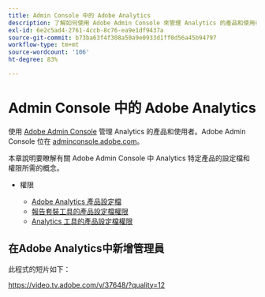 ```yaml
---
title: Admin Console 中的 Adobe Analytics
description: 了解如何使用 Adobe Admin Console 來管理 Analytics 的產品和使用者。
exl-id: 6e2c5ad4-2761-4ccb-8c76-ea9e1df9437a
source-git-commit: b73ba63f4f308a50a9e0933d1ff0d56a45b94797
workflow-type: tm+mt
source-wordcount: '106'
ht-degree: 83%

---
```


# Admin Console 中的 Adobe Analytics

使用 [Adobe Admin Console](https://helpx.adobe.com/tw/enterprise/using/admin-console.html) 管理 Analytics 的產品和使用者。Adobe Admin Console 位在 [adminconsole.adobe.com](https://adminconsole.adobe.com/)。

本章說明要瞭解有關 Adobe Admin Console 中 Analytics 特定產品的設定檔和權限所需的概念。

* 權限

   * [Adobe Analytics 產品設定檔](/help/admin/admin-console/permissions/product-profile.md)
   * [報告套裝工具的產品設定檔權限](/help/admin/admin-console/permissions/report-suite-tools.md)
   * [Analytics 工具的產品設定檔權限](/help/admin/admin-console/permissions/analytics-tools.md)

## 在Adobe Analytics中新增管理員

此程式的短片如下：

https://video.tv.adobe.com/v/37648/?quality=12
